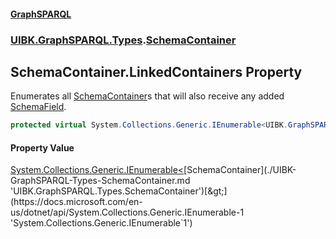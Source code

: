 #### [GraphSPARQL](./index.md 'index')
### [UIBK.GraphSPARQL.Types](./UIBK-GraphSPARQL-Types.md 'UIBK.GraphSPARQL.Types').[SchemaContainer](./UIBK-GraphSPARQL-Types-SchemaContainer.md 'UIBK.GraphSPARQL.Types.SchemaContainer')
## SchemaContainer.LinkedContainers Property
Enumerates all [SchemaContainer](./UIBK-GraphSPARQL-Types-SchemaContainer.md 'UIBK.GraphSPARQL.Types.SchemaContainer')s that will also receive any added [SchemaField](./UIBK-GraphSPARQL-Types-SchemaField.md 'UIBK.GraphSPARQL.Types.SchemaField').  
```csharp
protected virtual System.Collections.Generic.IEnumerable<UIBK.GraphSPARQL.Types.SchemaContainer> LinkedContainers { get; }
```
#### Property Value
[System.Collections.Generic.IEnumerable&lt;](https://docs.microsoft.com/en-us/dotnet/api/System.Collections.Generic.IEnumerable-1 'System.Collections.Generic.IEnumerable`1')[SchemaContainer](./UIBK-GraphSPARQL-Types-SchemaContainer.md 'UIBK.GraphSPARQL.Types.SchemaContainer')[&gt;](https://docs.microsoft.com/en-us/dotnet/api/System.Collections.Generic.IEnumerable-1 'System.Collections.Generic.IEnumerable`1')  
